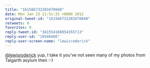 ```yaml
---
title: "161566732203470848"
date: Mon Jan 23 21:51:25 +0000 2012
original-tweet-id: "161566732203470848"
retweets: 0
favorites: 0
reply-tweet-id: "161554168954355713"
reply-user-id: "19546466"
reply-user-screen-name: "lewisroderick"
---
```

<a href="https://twitter.com/lewisroderick">@lewisroderick</a> yup, I take it you've not seen many of my photos from Talgarth asylum then :-)
